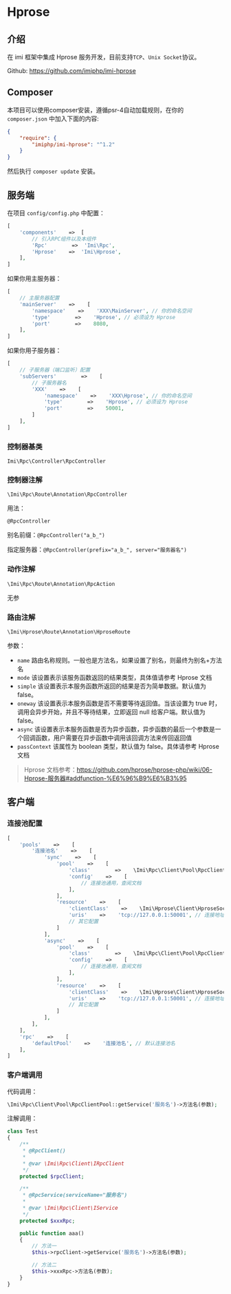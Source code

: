 # Hprose

## 介绍

在 imi 框架中集成 Hprose 服务开发，目前支持`TCP`、`Unix Socket`协议。

Github: <https://github.com/imiphp/imi-hprose>

## Composer

本项目可以使用composer安装，遵循psr-4自动加载规则，在你的 `composer.json` 中加入下面的内容:

```json
{
    "require": {
        "imiphp/imi-hprose": "^1.2"
    }
}
```

然后执行 `composer update` 安装。

## 服务端

在项目 `config/config.php` 中配置：

```php
[
    'components'    =>  [
        // 引入RPC组件以及本组件
        'Rpc'        =>  'Imi\Rpc',
        'Hprose'    =>  'Imi\Hprose',
    ],
]
```

如果你用主服务器：

```php
[
    // 主服务器配置
    'mainServer'    =>    [
        'namespace'    =>    'XXX\MainServer', // 你的命名空间
        'type'        =>    'Hprose', // 必须设为 Hprose
        'port'        =>    8080,
    ],
]
```

如果你用子服务器：

```php
[
    // 子服务器（端口监听）配置
    'subServers'        =>    [
        // 子服务器名
        'XXX'    =>    [
            'namespace'    =>    'XXX\Hprose', // 你的命名空间
            'type'        =>    'Hprose', // 必须设为 Hprose
            'port'        =>    50001,
        ]
    ],
]
```

### 控制器基类

`Imi\Rpc\Controller\RpcController`

### 控制器注解

`\Imi\Rpc\Route\Annotation\RpcController`

用法：

`@RpcController`

别名前缀：`@RpcController("a_b_")`

指定服务器：`@RpcController(prefix="a_b_", server="服务器名")`

### 动作注解

`\Imi\Rpc\Route\Annotation\RpcAction`

无参

### 路由注解

`\Imi\Hprose\Route\Annotation\HproseRoute`

参数：

- `name` 路由名称规则。一般也是方法名，如果设置了别名，则最终为别名+方法名
- `mode` 该设置表示该服务函数返回的结果类型，具体值请参考 Hprose 文档
- `simple` 该设置表示本服务函数所返回的结果是否为简单数据。默认值为 false。
- `oneway` 该设置表示本服务函数是否不需要等待返回值。当该设置为 true 时，调用会异步开始，并且不等待结果，立即返回 null 给客户端。默认值为 false。
- `async` 该设置表示本服务函数是否为异步函数，异步函数的最后一个参数是一个回调函数，用户需要在异步函数中调用该回调方法来传回返回值
- `passContext` 该属性为 boolean 类型，默认值为 false。具体请参考 Hprose 文档

> Hprose 文档参考：https://github.com/hprose/hprose-php/wiki/06-Hprose-服务器#addfunction-%E6%96%B9%E6%B3%95

## 客户端

### 连接池配置

```php
[
    'pools'    =>    [
        '连接池名'    =>    [
            'sync'    =>    [
                'pool'    =>    [
                    'class'        =>    \Imi\Rpc\Client\Pool\RpcClientSyncPool::class,
                    'config'    =>    [
                        // 连接池通用，查阅文档
                    ],
                ],
                'resource'    =>    [
                    'clientClass'    =>    \Imi\Hprose\Client\HproseSocketClient::class,
                    'uris'    =>    'tcp://127.0.0.1:50001', // 连接地址
                    // 其它配置
                ]
            ],
            'async'    =>    [
                'pool'    =>    [
                    'class'        =>    \Imi\Rpc\Client\Pool\RpcClientCoroutinePool::class,
                    'config'    =>    [
                        // 连接池通用，查阅文档
                    ],
                ],
                'resource'    =>    [
                    'clientClass'    =>    \Imi\Hprose\Client\HproseSocketClient::class,
                    'uris'    =>    'tcp://127.0.0.1:50001', // 连接地址
                    // 其它配置
                ]
            ],
        ],
    ],
    'rpc'    =>    [
        'defaultPool'    =>    '连接池名', // 默认连接池名
    ],
]
```

### 客户端调用

代码调用：

```php
\Imi\Rpc\Client\Pool\RpcClientPool::getService('服务名')->方法名(参数);
```

注解调用：

```php
class Test
{
    /**
     * @RpcClient()
     *
     * @var \Imi\Rpc\Client\IRpcClient
     */
    protected $rpcClient;

    /**
     * @RpcService(serviceName="服务名")
     *
     * @var \Imi\Rpc\Client\IService
     */
    protected $xxxRpc;

    public function aaa()
    {
        // 方法一
        $this->rpcClient->getService('服务名')->方法名(参数);

        // 方法二
        $this->xxxRpc->方法名(参数);
    }
}
```
